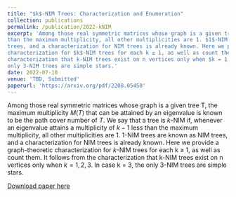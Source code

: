 ```yaml
---
title: "$k$-NIM Trees: Characterization and Enumeration"
collection: publications
permalink: /publication/2022-kNIM
excerpt: 'Among those real symmetric matrices whose graph is a given tree T, the maximum multiplicity $M(T)$ that can be attained by an eigenvalue is known to be the path cover number of $T$. We say that a tree is $k$-NIM if, whenever an eigenvalue attains a multiplicity of $k − 1$ less
than the maximum multiplicity, all other multiplicities are 1. $1$-NIM trees are known as NIM
trees, and a characterization for NIM trees is already known. Here we provide a graph-theoretic
characterization for $k$-NIM trees for each k ≥ 1, as well as count them. It follows from the
characterization that k-NIM trees exist on n vertices only when $k = 1, 2, 3$. In case k = 3, the
only 3-NIM trees are simple stars.'
date: 2022-07-10
venue: 'TBD, Submitted'
paperurl: 'https://arxiv.org/pdf/2208.05450'
---
```

Among those real symmetric matrices whose graph is a given tree T, the maximum multiplicity $M(T)$ that can be attained by an eigenvalue is known to be the path cover number of $T$. We say that a tree is $k$-NIM if, whenever an eigenvalue attains a multiplicity of $k − 1$ less
than the maximum multiplicity, all other multiplicities are 1. $1$-NIM trees are known as NIM
trees, and a characterization for NIM trees is already known. Here we provide a graph-theoretic
characterization for $k$-NIM trees for each k ≥ 1, as well as count them. It follows from the
characterization that k-NIM trees exist on n vertices only when $k = 1, 2, 3$. In case k = 3, the
only 3-NIM trees are simple stars.

[Download paper here](https://arxiv.org/pdf/2208.05450.pdf)
